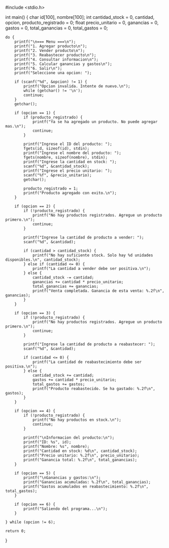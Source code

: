 #include <stdio.h>

int main() {
    char id[100], nombre[100];
    int cantidad_stock = 0, cantidad, opcion, producto_registrado = 0;
    float precio_unitario = 0, ganancias = 0, gastos = 0, total_ganancias = 0, total_gastos = 0;

    do {
        printf("\n=== Menu ===\n");
        printf("1. Agregar producto\n");
        printf("2. Vender producto\n");
        printf("3. Reabastecer producto\n");
        printf("4. Consultar informacion\n");
        printf("5. Calcular ganancias y gastos\n");
        printf("6. Salir\n");
        printf("Seleccione una opcion: ");

        if (scanf("%d", &opcion) != 1) {
            printf("Opcion invalida. Intente de nuevo.\n");
            while (getchar() != '\n');
            continue;
        }
        getchar();

        if (opcion == 1) {
            if (producto_registrado) {
                printf("Ya se ha agregado un producto. No puede agregar mas.\n");
                continue;
            }

            printf("Ingrese el ID del producto: ");
            fgets(id, sizeof(id), stdin);
            printf("Ingrese el nombre del producto: ");
            fgets(nombre, sizeof(nombre), stdin);
            printf("Ingrese la cantidad en stock: ");
            scanf("%d", &cantidad_stock);
            printf("Ingrese el precio unitario: ");
            scanf("%f", &precio_unitario);
            getchar();

            producto_registrado = 1;
            printf("Producto agregado con exito.\n");
        }

        if (opcion == 2) {
            if (!producto_registrado) {
                printf("No hay productos registrados. Agregue un producto primero.\n");
                continue;
            }

            printf("Ingrese la cantidad de producto a vender: ");
            scanf("%d", &cantidad);

            if (cantidad > cantidad_stock) {
                printf("No hay suficiente stock. Solo hay %d unidades disponibles.\n", cantidad_stock);
            } else if (cantidad <= 0) {
                printf("La cantidad a vender debe ser positiva.\n");
            } else {
                cantidad_stock -= cantidad;
                ganancias += cantidad * precio_unitario;
                total_ganancias += ganancias;
                printf("Venta completada. Ganancia de esta venta: %.2f\n", ganancias);
            }
        }

        if (opcion == 3) {
            if (!producto_registrado) {
                printf("No hay productos registrados. Agregue un producto primero.\n");
                continue;
            }

            printf("Ingrese la cantidad de producto a reabastecer: ");
            scanf("%d", &cantidad);

            if (cantidad <= 0) {
                printf("La cantidad de reabastecimiento debe ser positiva.\n");
            } else {
                cantidad_stock += cantidad;
                gastos += cantidad * precio_unitario;
                total_gastos += gastos;
                printf("Producto reabastecido. Se ha gastado: %.2f\n", gastos);
            }
        }

        if (opcion == 4) {
            if (!producto_registrado) {
                printf("No hay productos en stock.\n");
                continue;
            }

            printf("\nInformacion del producto:\n");
            printf("ID: %s", id);
            printf("Nombre: %s", nombre);
            printf("Cantidad en stock: %d\n", cantidad_stock);
            printf("Precio unitario: %.2f\n", precio_unitario);
            printf("Ganancia total: %.2f\n", total_ganancias);
        }

        if (opcion == 5) {
            printf("\nGanancias y gastos:\n");
            printf("Ganancias acumuladas: %.2f\n", total_ganancias);
            printf("Gastos acumulados en reabastecimiento: %.2f\n", total_gastos);
        }

        if (opcion == 6) {
            printf("Saliendo del programa...\n");
        }

    } while (opcion != 6);

    return 0;
}
